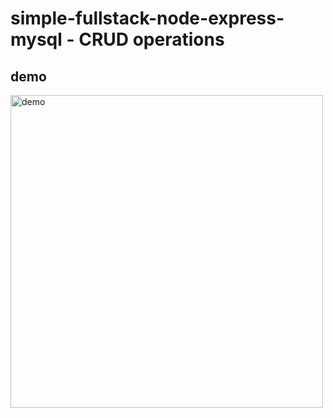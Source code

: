 # simple-fullstack-node-express-mysql - CRUD operations
## demo
<a><img src="https://media.giphy.com/media/ZQg8v59oGQrpRr004g/giphy.gif" title="demo"  width="500" length="500">  </a>

